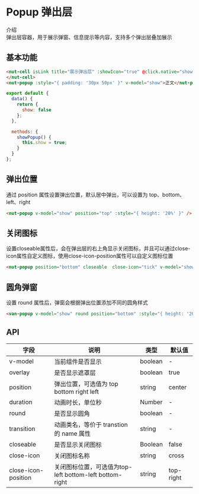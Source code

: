 # Popup 弹出层

介绍  
弹出层容器，用于展示弹窗、信息提示等内容，支持多个弹出层叠加展示

## 基本功能

```html
<nut-cell isLink title="展示弹出层" :showIcon="true" @click.native="show= true">
</nut-cell>
<nut-popup :style="{ padding: '30px 50px' }" v-model="show">正文</nut-popup>
```

```javascript
export default {
  data() {
    return {
      show: false
    };
  },

  methods: {
    showPopup() {
      this.show = true;
    }
  }
};
```

## 弹出位置

通过 position 属性设置弹出位置，默认居中弹出，可以设置为 top、bottom、left、right

```html
<nut-popup v-model="show" position="top" :style="{ height: '20%' }" />
```

## 关闭图标

设置closeable属性后，会在弹出层的右上角显示关闭图标，并且可以通过close-icon属性自定义图标，使用close-icon-position属性可以自定义图标位置

```html
<nut-popup position="bottom" closeable  close-icon="tick" v-model="showCloseIcon" :style="{ height: '20%' }" close-icon-position="top-left"></nut-popup>
```

## 圆角弹窗

设置 round 属性后，弹窗会根据弹出位置添加不同的圆角样式

```html
<van-popup v-model="show" round position="bottom" :style="{ height: '20%' }" />
```

## API

| 字段       | 说明                                     | 类型    | 默认值 |
| ---------- | ---------------------------------------- | ------- | ------ |
| v-model    | 当前组件是否显示                         | boolean | -      |
| overlay    | 是否显示遮罩层                           | boolean | true   |
| position   | 弹出位置，可选值为 top bottom right left | string  | center |
| duration   | 动画时长，单位秒                         | Number  | -      |
| round      | 是否显示圆角                             | boolean | -      |
| transition | 动画类名，等价于 transtion 的 name 属性  | string  | -      |
| closeable  | 是否显示关闭图标                        | Boolean  | false     |
| close-icon | 关闭图标名称                  | string  | cross     |
| close-icon-position | 关闭图标位置，可选值为top-left bottom-left bottom-right | string  | top-right  |

